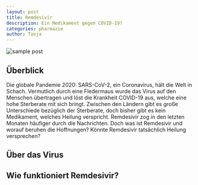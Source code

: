 ```yaml
---
layout: post
title: Remdesivir
description: Ein Medikament gegen COVID-19? 
categories: pharmazie
author: Tasja
---
```


![sample post]({{site.baseurl_fix}}images/remdesivir.png)


## Überblick

Die globale Pandemie 2020: SARS-CoV-2, ein Coronavirus, hält die Welt in Schach. Vermutlich durch eine Fledermaus wurde das Virus auf den Menschen übertragen und löst die Krankheit COVID-19 aus, welche eine hohe Sterberate mit sich bringt. Zwischen den Ländern gibt es große Unterschiede bezüglich der Sterberate, doch bisher gibt es kein Medikament, welches Heilung verspricht. Remdesivir zog in den letzten Monaten häufiger durch die Nachrichten. Doch was ist Remdesivir und worauf beruhen die Hoffnungen? Könnte Remdesivir tatsächlich Heilung versprechen?

## Über das Virus

## Wie funktioniert Remdesivir?